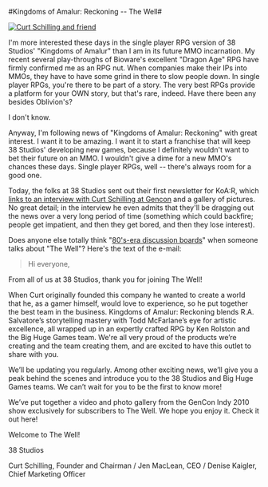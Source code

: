 #Kingdoms of Amalur: Reckoning -- The Well#

[![](http://westkarana.com/wp-content/uploads/2010/10/GenCon-2-480x360.jpg "Curt Schilling and friend")](http://westkarana.com/wp-content/uploads/2010/10/GenCon-2.jpg)

I'm more interested these days in the single player RPG version of 38 Studios' "Kingdoms of Amalur" than I am in its future MMO incarnation. My recent several play-throughs of Bioware's excellent "Dragon Age" RPG have firmly confirmed me as an RPG nut. When companies make their IPs into MMOs, they have to have some grind in there to slow people down. In single player RPGs, you're there to be part of a story. The very best RPGs provide a platform for your OWN story, but that's rare, indeed. Have there been any besides Oblivion's?

I don't know.

Anyway, I'm following news of "Kingdoms of Amalur: Reckoning" with great interest. I want it to be amazing. I want it to start a franchise that will keep 38 Studios' developing new games, because I definitely wouldn't want to bet their future on an MMO. I wouldn't give a dime for a new MMO's chances these days. Single player RPGs, well -- there's always room for a good one.

Today, the folks at 38 Studios sent out their first newsletter for KoA:R, which [links to an interview with Curt Schilling at Gencon](http://www.reckoningthegame.com/TheWell/Welcome) and a gallery of pictures. No great detail; in the interview he even admits that they'll be dragging out the news over a very long period of time (something which could backfire; people get impatient, and then they get bored, and then they lose interest).

Does anyone else totally think "[80's-era discussion boards](http://en.wikipedia.org/wiki/The_WELL)" when someone talks about "The Well"? Here's the text of the e-mail:


> Hi everyone,
 
From all of us at 38 Studios, thank you for joining The Well!
 
When Curt originally founded this company he wanted to create a world that he, as a gamer himself, would love to experience, so he put together the best team in the business. Kingdoms of Amalur: Reckoning blends R.A. Salvatore’s storytelling mastery with Todd McFarlane’s eye for artistic excellence, all wrapped up in an expertly crafted RPG by Ken Rolston and the Big Huge Games team. We're all very proud of the products we’re creating and the team creating them, and are excited to have this outlet to share with you.
 
We’ll be updating you regularly. Among other exciting news, we’ll give you a peak behind the scenes and introduce you to the 38 Studios and Big Huge Games teams. We can’t wait for you to be the first to know more!
 
We’ve put together a video and photo gallery from the GenCon Indy 2010 show exclusively for subscribers to The Well. We hope you enjoy it. Check it out here!
 
Welcome to The Well!
 
38 Studios
 
Curt Schilling, Founder and Chairman / Jen MacLean, CEO / Denise Kaigler, Chief Marketing Officer




